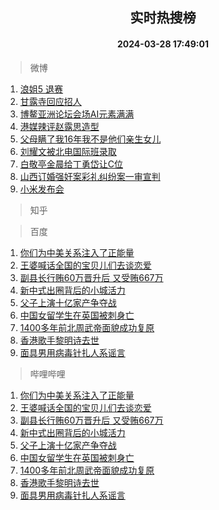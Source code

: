 <div align="center"><h2>实时热搜榜</h2><h4>2024-03-28 17:49:01</h4></div>

> 微博  

1. [浪姐5 退赛](https://s.weibo.com/weibo?q=%E6%B5%AA%E5%A7%905%20%E9%80%80%E8%B5%9B&t=31&band_rank=1&Refer=top)<br />
2. [甘露寺回应招人](https://s.weibo.com/weibo?q=%23%E7%94%98%E9%9C%B2%E5%AF%BA%E5%9B%9E%E5%BA%94%E6%8B%9B%E4%BA%BA%23&t=31&band_rank=2&Refer=top)<br />
3. [博鳌亚洲论坛会场AI元素满满](https://s.weibo.com/weibo?q=%23%E5%8D%9A%E9%B3%8C%E4%BA%9A%E6%B4%B2%E8%AE%BA%E5%9D%9B%E4%BC%9A%E5%9C%BAAI%E5%85%83%E7%B4%A0%E6%BB%A1%E6%BB%A1%23&t=31&band_rank=3&Refer=top)<br />
4. [港媒辣评赵露思造型](https://s.weibo.com/weibo?q=%23%E6%B8%AF%E5%AA%92%E8%BE%A3%E8%AF%84%E8%B5%B5%E9%9C%B2%E6%80%9D%E9%80%A0%E5%9E%8B%23&t=31&band_rank=4&Refer=top)<br />
5. [父母瞒了我16年我不是他们亲生女儿](https://s.weibo.com/weibo?q=%23%E7%88%B6%E6%AF%8D%E7%9E%92%E4%BA%86%E6%88%9116%E5%B9%B4%E6%88%91%E4%B8%8D%E6%98%AF%E4%BB%96%E4%BB%AC%E4%BA%B2%E7%94%9F%E5%A5%B3%E5%84%BF%23&t=31&band_rank=5&Refer=top)<br />
6. [刘耀文被北电国际班录取](https://s.weibo.com/weibo?q=%23%E5%88%98%E8%80%80%E6%96%87%E8%A2%AB%E5%8C%97%E7%94%B5%E5%9B%BD%E9%99%85%E7%8F%AD%E5%BD%95%E5%8F%96%23&t=31&band_rank=6&Refer=top)<br />
7. [白敬亭金晨给丁勇岱让C位](https://s.weibo.com/weibo?q=%23%E7%99%BD%E6%95%AC%E4%BA%AD%E9%87%91%E6%99%A8%E7%BB%99%E4%B8%81%E5%8B%87%E5%B2%B1%E8%AE%A9C%E4%BD%8D%23&t=31&band_rank=7&Refer=top)<br />
8. [山西订婚强奸案彩礼纠纷案一审宣判](https://s.weibo.com/weibo?q=%23%E5%B1%B1%E8%A5%BF%E8%AE%A2%E5%A9%9A%E5%BC%BA%E5%A5%B8%E6%A1%88%E5%BD%A9%E7%A4%BC%E7%BA%A0%E7%BA%B7%E6%A1%88%E4%B8%80%E5%AE%A1%E5%AE%A3%E5%88%A4%23&t=31&band_rank=8&Refer=top)<br />
9. [小米发布会](https://s.weibo.com/weibo?q=%E5%B0%8F%E7%B1%B3%E5%8F%91%E5%B8%83%E4%BC%9A&t=31&band_rank=9&Refer=top)<br />

> 知乎  


> 百度  

1. [你们为中美关系注入了正能量](https://www.baidu.com/s?wd=%E4%BD%A0%E4%BB%AC%E4%B8%BA%E4%B8%AD%E7%BE%8E%E5%85%B3%E7%B3%BB%E6%B3%A8%E5%85%A5%E4%BA%86%E6%AD%A3%E8%83%BD%E9%87%8F&sa=fyb_news&rsv_dl=fyb_news)<br />
2. [王婆喊话全国的宝贝儿们去谈恋爱](https://www.baidu.com/s?wd=%E7%8E%8B%E5%A9%86%E5%96%8A%E8%AF%9D%E5%85%A8%E5%9B%BD%E7%9A%84%E5%AE%9D%E8%B4%9D%E5%84%BF%E4%BB%AC%E5%8E%BB%E8%B0%88%E6%81%8B%E7%88%B1&sa=fyb_news&rsv_dl=fyb_news)<br />
3. [副县长行贿60万晋升后 又受贿667万](https://www.baidu.com/s?wd=%E5%89%AF%E5%8E%BF%E9%95%BF%E8%A1%8C%E8%B4%BF60%E4%B8%87%E6%99%8B%E5%8D%87%E5%90%8E+%E5%8F%88%E5%8F%97%E8%B4%BF667%E4%B8%87&sa=fyb_news&rsv_dl=fyb_news)<br />
4. [新中式出圈背后的小城活力](https://www.baidu.com/s?wd=%E6%96%B0%E4%B8%AD%E5%BC%8F%E5%87%BA%E5%9C%88%E8%83%8C%E5%90%8E%E7%9A%84%E5%B0%8F%E5%9F%8E%E6%B4%BB%E5%8A%9B&sa=fyb_news&rsv_dl=fyb_news)<br />
5. [父子上演十亿家产争夺战](https://www.baidu.com/s?wd=%E7%88%B6%E5%AD%90%E4%B8%8A%E6%BC%94%E5%8D%81%E4%BA%BF%E5%AE%B6%E4%BA%A7%E4%BA%89%E5%A4%BA%E6%88%98&sa=fyb_news&rsv_dl=fyb_news)<br />
6. [中国女留学生在英国被刺身亡](https://www.baidu.com/s?wd=%E4%B8%AD%E5%9B%BD%E5%A5%B3%E7%95%99%E5%AD%A6%E7%94%9F%E5%9C%A8%E8%8B%B1%E5%9B%BD%E8%A2%AB%E5%88%BA%E8%BA%AB%E4%BA%A1&sa=fyb_news&rsv_dl=fyb_news)<br />
7. [1400多年前北周武帝面貌成功复原](https://www.baidu.com/s?wd=1400%E5%A4%9A%E5%B9%B4%E5%89%8D%E5%8C%97%E5%91%A8%E6%AD%A6%E5%B8%9D%E9%9D%A2%E8%B2%8C%E6%88%90%E5%8A%9F%E5%A4%8D%E5%8E%9F&sa=fyb_news&rsv_dl=fyb_news)<br />
8. [香港歌手黎明诗去世](https://www.baidu.com/s?wd=%E9%A6%99%E6%B8%AF%E6%AD%8C%E6%89%8B%E9%BB%8E%E6%98%8E%E8%AF%97%E5%8E%BB%E4%B8%96&sa=fyb_news&rsv_dl=fyb_news)<br />
9. [面具男用病毒针扎人系谣言](https://www.baidu.com/s?wd=%E9%9D%A2%E5%85%B7%E7%94%B7%E7%94%A8%E7%97%85%E6%AF%92%E9%92%88%E6%89%8E%E4%BA%BA%E7%B3%BB%E8%B0%A3%E8%A8%80&sa=fyb_news&rsv_dl=fyb_news)<br />

> 哔哩哔哩  

1. [你们为中美关系注入了正能量](https://www.baidu.com/s?wd=%E4%BD%A0%E4%BB%AC%E4%B8%BA%E4%B8%AD%E7%BE%8E%E5%85%B3%E7%B3%BB%E6%B3%A8%E5%85%A5%E4%BA%86%E6%AD%A3%E8%83%BD%E9%87%8F&sa=fyb_news&rsv_dl=fyb_news)<br />
2. [王婆喊话全国的宝贝儿们去谈恋爱](https://www.baidu.com/s?wd=%E7%8E%8B%E5%A9%86%E5%96%8A%E8%AF%9D%E5%85%A8%E5%9B%BD%E7%9A%84%E5%AE%9D%E8%B4%9D%E5%84%BF%E4%BB%AC%E5%8E%BB%E8%B0%88%E6%81%8B%E7%88%B1&sa=fyb_news&rsv_dl=fyb_news)<br />
3. [副县长行贿60万晋升后 又受贿667万](https://www.baidu.com/s?wd=%E5%89%AF%E5%8E%BF%E9%95%BF%E8%A1%8C%E8%B4%BF60%E4%B8%87%E6%99%8B%E5%8D%87%E5%90%8E+%E5%8F%88%E5%8F%97%E8%B4%BF667%E4%B8%87&sa=fyb_news&rsv_dl=fyb_news)<br />
4. [新中式出圈背后的小城活力](https://www.baidu.com/s?wd=%E6%96%B0%E4%B8%AD%E5%BC%8F%E5%87%BA%E5%9C%88%E8%83%8C%E5%90%8E%E7%9A%84%E5%B0%8F%E5%9F%8E%E6%B4%BB%E5%8A%9B&sa=fyb_news&rsv_dl=fyb_news)<br />
5. [父子上演十亿家产争夺战](https://www.baidu.com/s?wd=%E7%88%B6%E5%AD%90%E4%B8%8A%E6%BC%94%E5%8D%81%E4%BA%BF%E5%AE%B6%E4%BA%A7%E4%BA%89%E5%A4%BA%E6%88%98&sa=fyb_news&rsv_dl=fyb_news)<br />
6. [中国女留学生在英国被刺身亡](https://www.baidu.com/s?wd=%E4%B8%AD%E5%9B%BD%E5%A5%B3%E7%95%99%E5%AD%A6%E7%94%9F%E5%9C%A8%E8%8B%B1%E5%9B%BD%E8%A2%AB%E5%88%BA%E8%BA%AB%E4%BA%A1&sa=fyb_news&rsv_dl=fyb_news)<br />
7. [1400多年前北周武帝面貌成功复原](https://www.baidu.com/s?wd=1400%E5%A4%9A%E5%B9%B4%E5%89%8D%E5%8C%97%E5%91%A8%E6%AD%A6%E5%B8%9D%E9%9D%A2%E8%B2%8C%E6%88%90%E5%8A%9F%E5%A4%8D%E5%8E%9F&sa=fyb_news&rsv_dl=fyb_news)<br />
8. [香港歌手黎明诗去世](https://www.baidu.com/s?wd=%E9%A6%99%E6%B8%AF%E6%AD%8C%E6%89%8B%E9%BB%8E%E6%98%8E%E8%AF%97%E5%8E%BB%E4%B8%96&sa=fyb_news&rsv_dl=fyb_news)<br />
9. [面具男用病毒针扎人系谣言](https://www.baidu.com/s?wd=%E9%9D%A2%E5%85%B7%E7%94%B7%E7%94%A8%E7%97%85%E6%AF%92%E9%92%88%E6%89%8E%E4%BA%BA%E7%B3%BB%E8%B0%A3%E8%A8%80&sa=fyb_news&rsv_dl=fyb_news)<br />
